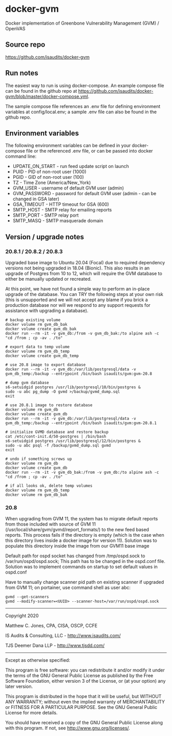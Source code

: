 # docker-gvm
Docker implementation of Greenbone Vulnerability Management (GVM) / OpenVAS

## Source repo
<https://github.com/isaudits/docker-gvm>

## Run notes
The easiest way to run is using docker-compose. An example compose file can be
found in the github repo at <https://github.com/isaudits/docker-gvm/blob/master/docker-compose.yml>.

The sample compose file references an .env file for defining environment variables
at config/local.env; a sample .env file can also be found in the github repo.

## Environment variables
The following environment variables can be defined in your docker-compose file or
the referenced .env file, or can be passed into docker command line:

- UPDATE_ON_START - run feed update script on launch
- PUID - PID of non-root user (1000)
- PGID - GID of non-root user (100)
- TZ - Time Zone (America/New_York)
- GVM_USER - username of default GVM user (admin)
- GVM_PASSWORD - password for default GVM user (admin - can be changed in GSA later)
- GSA_TIMEOUT - HTTP timeout for GSA (600)
- SMTP_HOST - SMTP relay for emailing reports
- SMTP_PORT - SMTP relay port
- SMTP_MASQ - SMTP masquerade domain


## Version / upgrade notes

### 20.8.1 / 20.8.2 / 20.8.3
Upgraded base image to Ubuntu 20.04 (Focal) due to required dependency versions not being upgraded in
18.04 (Bionic). This also results in an upgrade of Postgres from 10 to 12, which will require the GVM
database to either be manually updated or recreated. 

At this point, we have not found a simple way to perform an in-place upgrade of the database. 
You can TRY the following steps at your own risk (this is unsupported and we will not accept any
blame if you brick a production database nor will we respond to any support requests for assistance
with upgrading a database).

    # backup existing volume
    docker volume rm gvm_db_bak
    docker volume create gvm_db_bak
    docker run --rm -it -v gvm_db:/from -v gvm_db_bak:/to alpine ash -c "cd /from ; cp -av . /to"

    # export data to temp volume
    docker volume rm gvm_db_temp
    docker volume create gvm_db_temp

    # use 20.8 image to export database
    docker run --rm -it -v gvm_db:/var/lib/postgresql/data -v gvm_db_temp:/backup --entrypoint /bin/bash isaudits/gvm:gvm-20.8 

    # dump gvm database 
    s6-setuidgid postgres /usr/lib/postgresql/10/bin/postgres &
    sudo -u abc pg_dump -O gvmd >/backup/gvmd_dump.sql
    exit

    # use 20.8.1 image to restore database
    docker volume rm gvm_db
    docker volume create gvm_db
    docker run --rm -it -v gvm_db:/var/lib/postgresql/data -v gvm_db_temp:/backup --entrypoint /bin/bash isaudits/gvm:gvm-20.8.1

    # initialize GVMD database and restore backup
    cat /etc/cont-init.d/50-postgres | /bin/bash
    s6-setuidgid postgres /usr/lib/postgresql/12/bin/postgres &
    sudo -u abc psql -f /backup/gvmd_dump.sql gvmd
    exit

    # undo if something screws up
    docker volume rm gvm_db
    docker volume create gvm_db
    docker run --rm -it -v gvm_db_bak:/from -v gvm_db:/to alpine ash -c "cd /from ; cp -av . /to"

    # if all looks ok, delete temp volumes
    docker volume rm gvm_db_temp
    docker volume rm gvm_db_bak

### 20.8
When upgrading from GVM 11, the system has to migrate default reports from those included
with source of GVM 11 (/usr/local/share/gvm/gvmd/report_formats/) to the new feed based
reports. This process fails if the directory is empty (which is the case when this directory
lives inside a docker image for version 11). Solution was to populate this directory inside
the image from our GVM11 base image

Default path for ospd socket has changed from /tmp/ospd.sock to /var/run/ospd/ospd.sock;
This path has to be changed in the ospd.conf file. Solution was to implement commands
on startup to set default values in ospd.conf

Have to manually change scanner pid path on existing scanner if upgraded from GVM 11;
on portainer, use command shell as user abc:
```
gvmd --get-scanners
gvmd --modify-scanner=<UUID> --scanner-host=/var/run/ospd/ospd.sock
```

--------------------------------------------------------------------------------

Copyright 2020

Matthew C. Jones, CPA, CISA, OSCP, CCFE

IS Audits & Consulting, LLC - <http://www.isaudits.com/>

TJS Deemer Dana LLP - <http://www.tjsdd.com/>

--------------------------------------------------------------------------------

Except as otherwise specified:

This program is free software: you can redistribute it and/or modify it under
the terms of the GNU General Public License as published by the Free Software
Foundation, either version 3 of the License, or (at your option) any later
version.

This program is distributed in the hope that it will be useful, but WITHOUT ANY
WARRANTY; without even the implied warranty of MERCHANTABILITY or FITNESS FOR A
PARTICULAR PURPOSE. See the GNU General Public License for more details.

You should have received a copy of the GNU General Public License along with
this program. If not, see <http://www.gnu.org/licenses/>.